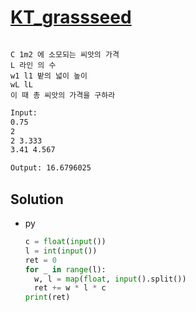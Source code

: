 # [KT_grassseed](https://open.kattis.com/problems/grassseed)

```en

```

```kr
C 1m2 에 소모되는 씨앗의 가격
L 라인 의 수
w1 l1 밭의 넓이 높이
wL lL
이 때 총 씨앗의 가격을 구하라
```

```txt
Input:
0.75
2
2 3.333
3.41 4.567

Output: 16.6796025
```

## Solution

* py

  ```py
  c = float(input())
  l = int(input())
  ret = 0
  for _ in range(l):
    w, l = map(float, input().split())
    ret += w * l * c
  print(ret)
  ```
